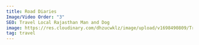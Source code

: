 ```yaml
---
title: Road Diaries
Image/Video Order: "3"
SEO: Travel Local Rajasthan Man and Dog
image: https://res.cloudinary.com/dhzucwklz/image/upload/v1698490809/Travel/DSC_9284_te0lgb.jpg
tag: travel
---
```

